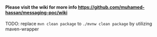 #### Please visit the wiki for more info https://github.com/muhamed-hassan/messaging-poc/wiki

TODO: replace `mvn clean package` to `./mvnw clean package` by utilizing maven-wrapper
